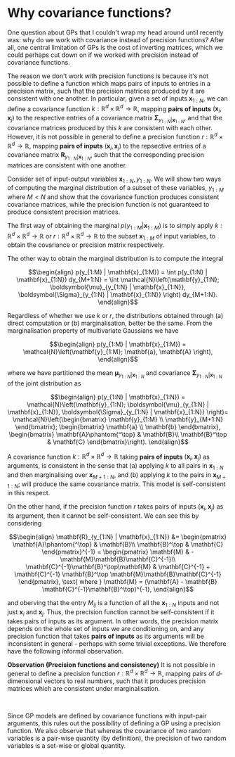 # Why covariance functions?

One question about GPs that I couldn't wrap my head around until recently was: why do we work with covariance instead of precision functions? After all, one central limitation of GPs is the cost of inverting matrices, which we could perhaps cut down on if we worked with precision instead of covariance functions.

The reason we don't work with precision functions is because it's not possible to define a function which maps pairs of inputs to entries in a precision matrix, such that the precision matrices produced by it are consistent with one another. In particular, given a set of inputs $\mathbf{x}_{1:N}$, we can define a covariance function $k : \mathbb{R}^d \times \mathbb{R}^d \to \mathbb{R}$, mapping **pairs of inputs** $(\mathbf{x}_i, \mathbf{x}_j)$ to the respective entries of a covariance matrix $\boldsymbol{\Sigma}_{y_{1:N} | \mathbf{x}_{1:N}}$, and that the covariance matrices produced by this $k$ are consistent with each other. However, it is not possible in general to define a precision function $r : \mathbb{R}^d \times \mathbb{R}^d \to \mathbb{R}$, mapping **pairs of inputs** $(\mathbf{x}_i, \mathbf{x}_j)$ to the repsective entries of a covariance matrix $\mathbf{R}_{y_{1:N} | \mathbf{x}_{1:N}}$, such that the corresponding precision matrices are consistent with one another.

Consider set of input-output variables $\mathbf{x}_{1:N}, y_{1:N}$. We will show two ways of computing the marginal distribution of a subset of these variables, $y_{1:M}$ where $M < N$ and show that the covariance function produces consistent covariance matrices, while the precision function is not guaranteed to produce consistent precision matrices. 

The first way of obtaining the marginal $p(y_{1:M} | \mathbf{x}_{1:M})$ is to simply apply $k : \mathbb{R}^d \times \mathbb{R}^d \to \mathbb{R}$ or $r : \mathbb{R}^d \times \mathbb{R}^d \to \mathbb{R}$ to the subset $\mathbf{x}_{1 : M}$ of input variables, to obtain the covariance or precision matrix respectively.

The other way to obtain the marginal distribution is to compute the integral

$$\begin{align}
p(y_{1:M} | \mathbf{x}_{1:M}) = \int p(y_{1:N} | \mathbf{x}_{1:N}) dy_{M+1:N} = \int \mathcal{N}\left(\mathbf{y}_{1:N}; \boldsymbol{\mu}_{y_{1:N} | \mathbf{x}_{1:N}}, \boldsymbol{\Sigma}_{y_{1:N} | \mathbf{x}_{1:N}} \right) dy_{M+1:N}.
\end{align}$$

Regardless of whether we use $k$ or $r$, the distributions obtained through (a) direct computation or (b) marginalisation, better be the same. From the marginalisation property of multivariate Gaussians we have

$$\begin{align}
p(y_{1:M} | \mathbf{x}_{1:M}) = \mathcal{N}\left(\mathbf{y}_{1:M}; \mathbf{a}, \mathbf{A} \right),
\end{align}$$

where we have partitioned the mean $\boldsymbol{\mu}_{y_{1:N} | \mathbf{x}_{1:N}}$ and covariance $\boldsymbol{\Sigma}_{y_{1:N} | \mathbf{x}_{1:N}}$ of the joint distribution as

$$\begin{align}
p(y_{1:N} | \mathbf{x}_{1:N}) = \mathcal{N}\left(\mathbf{y}_{1:N}; \boldsymbol{\mu}_{y_{1:N} | \mathbf{x}_{1:N}}, \boldsymbol{\Sigma}_{y_{1:N} | \mathbf{x}_{1:N}} \right)= \mathcal{N}\left(\begin{bmatrix} \mathbf{y}_{1:M} \\ \mathbf{y}_{M+1:N}
\end{bmatrix}; \begin{bmatrix} \mathbf{a} \\ \mathbf{b}
\end{bmatrix},
\begin{bmatrix}
\mathbf{A}\phantom{^\top} & \mathbf{B}\\
\mathbf{B}^\top & \mathbf{C}
\end{bmatrix}\right).
\end{align}$$

A covariance function $k : \mathbb{R}^d \times \mathbb{R}^d \to \mathbb{R}$ taking **pairs of inputs** $(\mathbf{x}_i, \mathbf{x}_j)$ as arguments, is consistent in the sense that (a) applying $k$ to all pairs in $\mathbf{x}_{1 : N}$ and then marginalising over $\mathbf{x}_{M+1:N}$, and (b) applying $k$ to the pairs in $\mathbf{x}_{M+1:N}$; will produce the same covariance matrix. This model is self-consistent in this respect.

On the other hand, if the precision function $r$ takes pairs of inputs $(\mathbf{x}_i, \mathbf{x}_j)$ as its argument, then it cannot be self-consistent. We can see this by considering

$$\begin{align}
\mathbf{R}_{y_{1:N} | \mathbf{x}_{1:N}} &= \begin{pmatrix}
\mathbf{A}\phantom{^\top} & \mathbf{B}\\
\mathbf{B}^\top & \mathbf{C}
\end{pmatrix}^{-1} = \begin{pmatrix}
\mathbf{M} & -\mathbf{M}\mathbf{B}\mathbf{C}^{-1}\\
\mathbf{C}^{-1}\mathbf{B}^\top\mathbf{M} & \mathbf{C}^{-1} + \mathbf{C}^{-1} \mathbf{B}^\top \mathbf{M}\mathbf{B}\mathbf{C}^{-1}
\end{pmatrix}, \text{ where } \mathbf{M} = (\mathbf{A} - \mathbf{B} \mathbf{C}^{-1}\mathbf{B}^\top)^{-1},
\end{align}$$

and oberving that the entry $M_{ij}$ is a function of all the $\mathbf{x}_{1:N}$ inputs and not just $\mathbf{x}_i$ and $\mathbf{x}_j$. Thus, the precision function cannot be self-consistent if it takes pairs of inputs as its argument. In other words, the precision matrix depends on the whole set of inputs we are conditioning on, and any precision function that takes **pairs of inputs** as its arguments will be inconsistent in general - perhaps with some trivial exceptions. We therefore have the following informal observation.


<div class='observation'>

**Observation (Precision functions and consistency)** It is not possible in general to define a precision function $r : \mathbb{R}^{d} \times \mathbb{R}^{d} \to \mathbb{R}$, mapping pairs of $d$-dimensional vectors to real numbers, such that it produces precision matrices which are consistent under marginalisation.

</div>

<br>

Since GP models are defined by covariance functions with input-pair arguments, this rules out the possibility of defining a GP using a precision function. We also observe that whereas the covariance of two random variables is a pair-wise quantity (by definition), the precision of two random variables is a set-wise or global quantity.
